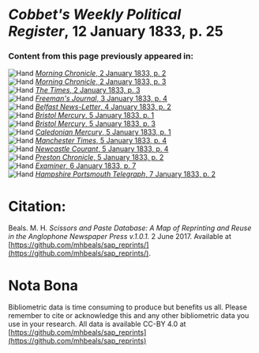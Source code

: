 # *Cobbet's Weekly Political Register*, 12 January 1833, p. 25  
  
### Content from this page previously appeared in:  
![Hand](http://scissorsandpaste.net/wp-content/uploads/2017/06/smallhandpointer.png) [*Morning Chronicle*, 2 January 1833, p. 2](https://mhbeals.github.io/sap_html/Morning-Chronicle/Morning-Chronicle-2-January-1833-p-2)  
![Hand](http://scissorsandpaste.net/wp-content/uploads/2017/06/smallhandpointer.png) [*Morning Chronicle*, 2 January 1833, p. 3](https://mhbeals.github.io/sap_html/Morning-Chronicle/Morning-Chronicle-2-January-1833-p-3)  
![Hand](http://scissorsandpaste.net/wp-content/uploads/2017/06/smallhandpointer.png) [*The Times*, 2 January 1833, p. 3](https://mhbeals.github.io/sap_html/The-Times/The-Times-2-January-1833-p-3)  
![Hand](http://scissorsandpaste.net/wp-content/uploads/2017/06/smallhandpointer.png) [*Freeman's Journal*, 3 January 1833, p. 4](https://mhbeals.github.io/sap_html/Freeman's-Journal/Freeman's-Journal-3-January-1833-p-4)  
![Hand](http://scissorsandpaste.net/wp-content/uploads/2017/06/smallhandpointer.png) [*Belfast News-Letter*, 4 January 1833, p. 2](https://mhbeals.github.io/sap_html/Belfast-News-Letter/Belfast-News-Letter-4-January-1833-p-2)  
![Hand](http://scissorsandpaste.net/wp-content/uploads/2017/06/smallhandpointer.png) [*Bristol Mercury*, 5 January 1833, p. 1](https://mhbeals.github.io/sap_html/Bristol-Mercury/Bristol-Mercury-5-January-1833-p-1)  
![Hand](http://scissorsandpaste.net/wp-content/uploads/2017/06/smallhandpointer.png) [*Bristol Mercury*, 5 January 1833, p. 3](https://mhbeals.github.io/sap_html/Bristol-Mercury/Bristol-Mercury-5-January-1833-p-3)  
![Hand](http://scissorsandpaste.net/wp-content/uploads/2017/06/smallhandpointer.png) [*Caledonian Mercury*, 5 January 1833, p. 1](https://mhbeals.github.io/sap_html/Caledonian-Mercury/Caledonian-Mercury-5-January-1833-p-1)  
![Hand](http://scissorsandpaste.net/wp-content/uploads/2017/06/smallhandpointer.png) [*Manchester Times*, 5 January 1833, p. 4](https://mhbeals.github.io/sap_html/Manchester-Times/Manchester-Times-5-January-1833-p-4)  
![Hand](http://scissorsandpaste.net/wp-content/uploads/2017/06/smallhandpointer.png) [*Newcastle Courant*, 5 January 1833, p. 4](https://mhbeals.github.io/sap_html/Newcastle-Courant/Newcastle-Courant-5-January-1833-p-4)  
![Hand](http://scissorsandpaste.net/wp-content/uploads/2017/06/smallhandpointer.png) [*Preston Chronicle*, 5 January 1833, p. 2](https://mhbeals.github.io/sap_html/Preston-Chronicle/Preston-Chronicle-5-January-1833-p-2)  
![Hand](http://scissorsandpaste.net/wp-content/uploads/2017/06/smallhandpointer.png) [*Examiner*, 6 January 1833, p. 7](https://mhbeals.github.io/sap_html/Examiner/Examiner-6-January-1833-p-7)  
![Hand](http://scissorsandpaste.net/wp-content/uploads/2017/06/smallhandpointer.png) [*Hampshire Portsmouth Telegraph*, 7 January 1833, p. 2](https://mhbeals.github.io/sap_html/Hampshire-Portsmouth-Telegraph/Hampshire-Portsmouth-Telegraph-7-January-1833-p-2)  


# Citation: 

Beals. M. H. *Scissors and Paste Database: A Map of Reprinting and Reuse in the Anglophone Newspaper Press v.1.0.1.* 2 June 2017. Available at [https://github.com/mhbeals/sap_reprints/](https://github.com/mhbeals/sap_reprints/). 

# Nota Bona

Bibliometric data is time consuming to produce but benefits us all. Please remember to cite or acknowledge this and any other bibliometric data you use in your research. All data is available CC-BY 4.0 at [https://github.com/mhbeals/sap_reprints](https://github.com/mhbeals/sap_reprints)